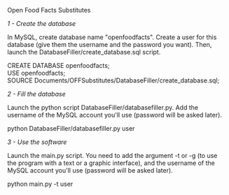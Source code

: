 Open Food Facts Substitutes

*1 - Create the database*

In MySQL, create database name "openfoodfacts". Create a user for this database (give them the username and the password you want).
Then, launch the DatabaseFiller/create_database.sql script.

CREATE DATABASE openfoodfacts;  
USE openfoodfacts;  
SOURCE Documents/OFFSubstitutes/DatabaseFiller/create_database.sql;  


*2 - Fill the database*

Launch the python script DatabaseFiller/databasefiller.py. Add the username of the MySQL account you'll use (password will be asked later).

python DatabaseFiller/databasefiller.py user


*3 - Use the software*

Launch the main.py script. You need to add the argument -t or -g (to use the program with a text or a graphic interface), and the username of the MySQL account you'll use (password will be asked later).

python main.py -t user
